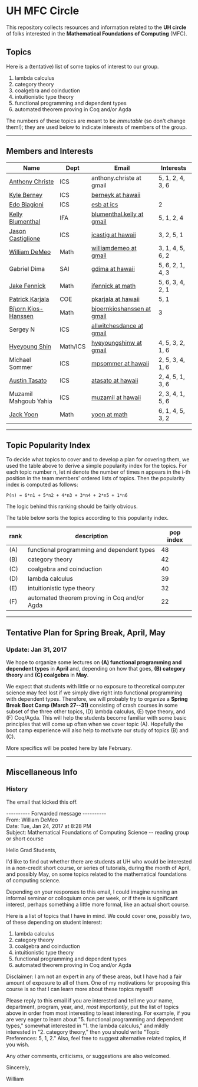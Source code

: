 # UH MFC Circle

This repository collects resources and information related to the 
**UH circle** of folks interested in the **Mathematical Foundations of Computing** (MFC).

## Topics

Here is a (tentative) list of some topics of interest to our group. 

1. lambda calculus
2. category theory
3. coalgebra and coinduction
4. intuitionistic type theory
5. functional programming and dependent types
6. automated theorem proving in Coq and/or Agda

The numbers of these topics are meant to be *immutable* (so don't change
them!); they are used below to indicate interests of members of the group.

----------------------------------------------------------------------------

## Members and Interests


|Name | Dept | Email | Interests|
|----- |----------| ------| -----|
|[Anthony Christe](http://www2.hawaii.edu/~achriste/) | ICS | anthony.christe at gmail |5, 1, 2, 4, 3, 6|
|[Kyle Berney](http://www2.hawaii.edu/~berneyk/index.html) | ICS | [berneyk at hawaii](mailto:berneyk@hawaii.edu) | |
|[Edo Biagioni](http://www2.hawaii.edu/~esb/) | ICS | [esb at ics](mailto:esb@ics.hawaii.edu) | 2 |
|[Kelly Blumenthal](http://kelblu.weebly.com/) | IFA | [blumenthal.kelly at gmail](mailto:blumenthal.kelly@gmail) | 5, 1, 2, 4| 
|[Jason Castiglione](http://www.asecolab.org/people/jason-castiglione/)|ICS|[jcastig at hawaii](mailto:jcastig@hawaii.edu) | 3, 2, 5, 1|
|[William DeMeo](http://williamdemeo.org) | Math | [williamdemeo at gmail](mailto:williamdemeo@gmail.com) | 3, 1, 4, 5, 6, 2|
|Gabriel Dima | SAI | [gdima at hawaii](mailto:gdima@hawaii.edu) | 5, 6, 2, 1, 4, 3 |
|[Jake Fennick](https://math.hawaii.edu/wordpress/people/jfennick/)| Math| [jfennick at math]( mailto:jfennickat@math.hawaii.edu) | 5, 6, 3, 4, 2, 1|
|[Patrick Karjala](https://patrickakarjala.wordpress.com/) | COE | [pkarjala at hawaii](mailto:pkarjala@hawaii.edu) | 5, 1 |
|[Bj\orn Kjos-Hanssen](https://math.hawaii.edu/wordpress/bjoern/) | Math | [bjoernkjoshanssen at gmail](mailto:bjoernkjoshanssen@gmail.com) | 3 |
|Sergey N| ICS | [allwitchesdance at gmail](mailto:allwitchesdance@gmail.com)| |
|[Hyeyoung Shin](http://hyeyoungshin.org) | Math/ICS | [hyeyoungshinw at gmail](mailto:hyeyoungshinw@gmail.com) | 4, 5, 3, 2, 1, 6|
|Michael Sommer | ICS | [mpsommer at hawaii](mpsommer@hawaii.edu) | 2, 5, 3, 4, 1, 6 |
|[Austin Tasato](http://vizualize.me/atasato) |ICS | [atasato at hawaii](mailto:atasato@hawaii.edu)| 2, 4, 5, 1, 3, 6 |
|Muzamil Mahgoub Yahia | ICS | [muzamil at hawaii](muzamil@hawaii.edu) | 2, 3, 4, 1, 5, 6|
|[Jack Yoon](https://math.hawaii.edu/wordpress/people/yoon/) | Math | [yoon at math](yoon@math.hawaii.edu)  | 6, 1, 4, 5, 3, 2 |


---------------------------------------------------------------------------

## Topic Popularity Index

To decide what topics to cover and to develop a plan for covering them, we used
the table above to derive a simple popularity index for the topics.  For each
topic number n, let ni denote the number of times n appears in the i-th position
in the team members' ordered lists of topics.  Then the popularity index is
computed as follows:

    P(n) = 6*n1 + 5*n2 + 4*n3 + 3*n4 + 2*n5 + 1*n6
	
The logic behind this ranking should be fairly obvious.  

The table below sorts the topics according to this popularity index.

| rank | description | pop index |
| --------- | ----------- | --------- |
| (A) | functional programming and dependent types | 48 |
| (B) | category theory | 42 |
| (C) | coalgebra and coinduction | 40 |
| (D) | lambda calculus | 39|
| (E) | intuitionistic type theory | 32 | 
| (F) | automated theorem proving in Coq and/or Agda | 22 |

------------------------------------------

## Tentative Plan for Spring Break, April, May

### Update: Jan 31, 2017

We hope to organize some lectures on **(A) functional programming and
dependent types** in **April** and, depending on how that goes, **(B) category
theory** and **(C) coalgebra** in **May**.  

We expect that students with little or no exposure to theoretical computer
science may feel lost if we simply dive right into functional
programming with dependent types.
Therefore, we will probably try to organize a **Spring Break Boot Camp
(March 27--31)** consisting of crash courses in some subset of the three 
other topics, (D) lambda calculus, (E) type theory, and (F) Coq/Agda. 
This will help the students become familiar with some basic principles that will
come up often when we cover topic (A).  Hopefully the boot camp experience 
will also help to motivate our study of topics (B) and (C).

More specifics will be posted here by late February.

-----------------------------------------------------------------


## Miscellaneous Info

### History

The email that kicked this off.

---------- Forwarded message ----------  
From: William DeMeo  
Date: Tue, Jan 24, 2017 at 8:28 PM  
Subject: Mathematical Foundations of Computing Science -- reading group or short course

Hello Grad Students,

I'd like to find out whether there are students at UH who would be
interested in a non-credit short course, or series of tutorials,
during the month of April, and possibly May, on some topics related
to the mathematical foundations of computing science.

Depending on your responses to this email, I could imagine running an
informal seminar or colloquium once per week, or if there is
significant interest, perhaps something a little more formal, like an
actual short course.

Here is a list of topics that I have in mind.  We could cover one,
possibly two, of these depending on student interest:

1. lambda calculus
2. category theory
3. coalgebra and coinduction
4. intuitionistic type theory
5. functional programming and dependent types
6. automated theorem proving in Coq and/or Agda

Disclaimer: I am not an expert in any of these areas, but I have had a
fair amount of exposure to all of them.  One of my motivations for
proposing this course is so that I can learn more about these topics
myself!

Please reply to this email if you are interested and tell me your
name, department, program, year, and, *most importantly*, put the list
of topics above in order from most interesting to least interesting.
For example, if you are very eager to learn about "5. functional
programming and dependent types," somewhat interested in "1. the
lambda calculus," and mildly interested in "2. category theory," then
you should write "Topic Preferences: 5, 1, 2."  Also, feel free to
suggest alternative related topics, if you wish.

Any other comments, criticisms, or suggestions are also welcomed.

Sincerely,

William
